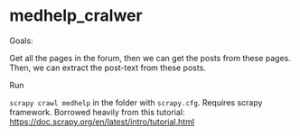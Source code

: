 # medhelp_cralwer

Goals:

Get all the pages in the forum, then we can get the posts from these pages. Then, we can extract the post-text from these posts.  

Run 

`scrapy crawl medhelp` in the folder with `scrapy.cfg`. Requires scrapy framework. Borrowed heavily from this tutorial: https://doc.scrapy.org/en/latest/intro/tutorial.html

